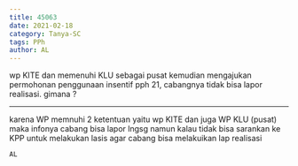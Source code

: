 ```yaml
---
title: 45063
date: 2021-02-18
category: Tanya-SC
tags: PPh
author: AL
---
```


wp KITE dan memenuhi KLU sebagai pusat kemudian mengajukan permohonan penggunaan insentif pph 21, cabangnya tidak bisa lapor realisasi. gimana ?

---

karena WP memnuhi 2 ketentuan yaitu wp KITE dan juga WP KLU (pusat) maka infonya cabang bisa lapor lngsg namun kalau tidak bisa sarankan ke KPP untuk melakukan lasis agar cabang bisa melakuikan lap realisasi

`AL`
